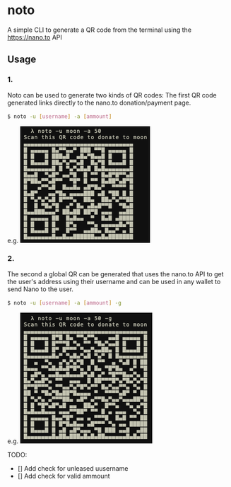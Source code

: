 # noto
A simple CLI to generate a QR code from the terminal using the https://nano.to API

## Usage

### 1.
Noto can be used to generate two kinds of QR codes:
The first QR code generated links directly to the nano.to donation/payment page.

```sh
$ noto -u [username] -a [ammount]
```
e.g.
![1](./img/1.png)

### 2.
The second a global QR can be generated that uses the nano.to API to get the user's address
using their username and can be used in any wallet to send Nano to the user.

```sh
$ noto -u [username] -a [ammount] -g
```
e.g.
![2](./img/2.png)


TODO:
- [] Add check for unleased uusername
- [] Add check for valid ammount
